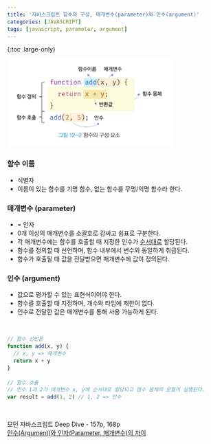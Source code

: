 ```yaml
---
title: '자바스크립트 함수의 구성, 매개변수(parameter)와 인수(argument)'
categories: [JAVASCRIPT]
tags: [javascript, parameter, argument]
---
```


{:toc .large-only}

<img src="/assets/img/blog/2022-04-04-javascript-parameter-argument.png">

### 함수 이름

- 식별자
- 이름이 있는 함수를 기명 함수, 없는 함수를 무명/익명 함수라 한다.

### 매개변수 (parameter)

- = 인자
- 0개 이상의 매개변수를 소괄호로 감싸고 쉼표로 구분한다.
- 각 매개변수에는 함수를 호출할 때 지정한 인수가 <u>순서대로</u> 할당된다.
- 함수를 정의할 때 선언하며, 함수 내부에서 변수와 동일하게 취급된다.
- 함수가 호출될 때 값을 전달받으면 매개변수에 값이 정의된다.

### 인수 (argument)

- 값으로 평가할 수 있는 표현식이어야 한다.
- 함수를 호출할 때 지정하며, 개수와 타입에 제한이 없다.
- 인수로 전달한 값은 매개변수를 통해 사용 가능하게 된다.

<br/>

```js
// 함수 선언문
function add(x, y) {
  // x, y => 매개변수
  return x + y
}

// 함수 호출
// 인수 1과 2가 매개변수 x, y에 순서대로 할당되고 함수 몸체의 문들이 실행된다.
var result = add(1, 2) // 1, 2 => 인수
```

<br/>

모던 자바스크립트 Deep Dive - 157p, 168p<br/>
[인수(Argument)와 인자(Parameter, 매개변수)의 차이](https://amagrammer91.tistory.com/9)
